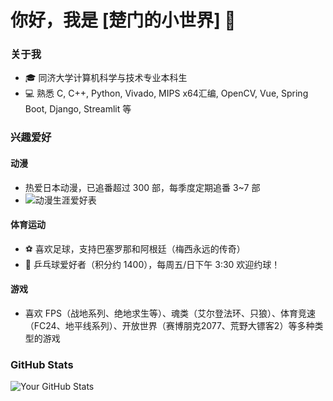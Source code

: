 # 你好，我是 [楚门的小世界] 👋

### 关于我
- 🎓 同济大学计算机科学与技术专业本科生
- 💻 熟悉 C, C++, Python, Vivado, MIPS x64汇编, OpenCV, Vue, Spring Boot, Django, Streamlit 等

### 兴趣爱好
#### 动漫
- 热爱日本动漫，已追番超过 300 部，每季度定期追番 3~7 部
- ![动漫生涯爱好表](./images/anime_career_image.png)

#### 体育运动
- ⚽️ 喜欢足球，支持巴塞罗那和阿根廷（梅西永远的传奇）
- 🏓 乒乓球爱好者（积分约 1400），每周五/日下午 3:30 欢迎约球！

#### 游戏
- 喜欢 FPS（战地系列、绝地求生等）、魂类（艾尔登法环、只狼）、体育竞速（FC24、地平线系列）、开放世界（赛博朋克2077、荒野大镖客2）等多种类型的游戏

### GitHub Stats
![Your GitHub Stats](https://github-readme-stats.vercel.app/api?username=yourusername&show_icons=true)

